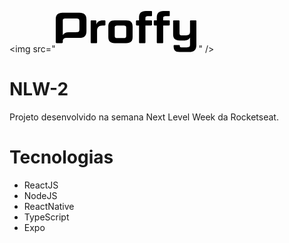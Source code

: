 
<img src="<svg width="225" height="66" viewBox="0 0 225 66" fill="none" xmlns="http://www.w3.org/2000/svg">
<g clip-path="url(#clip0)">
<path d="M37.7206 2.78516H10.7852C3.61742 2.78516 0 6.26448 0 13.1562V50.0404C0 50.9438 0.485216 51.5 1.5306 51.5H9.67277C10.6471 51.5 11.2744 50.9438 11.2744 50.0404V48.64C11.2744 45.2238 12.7142 43.3618 16.2922 43.0028H37.7206C45.5827 43.0028 49.133 39.5944 49.133 32.1466V13.6414C49.133 6.19351 45.5827 2.78516 37.7206 2.78516ZM37.8705 29.0144C37.8705 33.0539 36.9553 33.8863 32.1505 33.8863H20.7381C15.9372 33.8863 12.872 35.4879 11.2704 38.6201V15.8702C11.2704 12.738 12.0357 11.9017 15.8622 11.9017H32.1505C36.9553 11.9017 37.8705 12.738 37.8705 16.7736V29.0144Z" fill="black"/>
<path d="M74.9519 23.1759C68.7587 23.1759 66.1115 26.3081 66.1115 31.5981V50.1783C66.1115 51.0147 65.6932 51.4999 64.719 51.4999H57.3422C56.3676 51.4999 55.8823 51.0147 55.8823 50.1783V16.2172C55.8823 15.3809 56.3676 14.8917 57.3422 14.8917H63.5354C64.4427 14.8917 64.9279 15.3809 64.9279 16.2172V21.6966C66.1115 17.1758 69.5239 14.876 75.5792 14.876H78.0842C78.9873 14.876 79.4726 15.3651 79.4726 16.2014V21.8544C79.4726 22.7578 78.9873 23.1759 78.0842 23.1759H74.9519Z" fill="black"/>
<path d="M122.969 41.5468C122.969 48.4385 119.907 51.4997 112.602 51.4997H94.5068C87.2679 51.4997 84.1355 48.4385 84.1355 41.5468V24.8522C84.1355 17.9645 87.2679 14.8994 94.5068 14.8994H112.602C119.907 14.8994 122.969 17.9645 122.969 24.8522V41.5468ZM112.74 27.4914C112.74 23.87 112.045 23.1757 107.73 23.1757H99.4454C95.063 23.1757 94.3647 23.87 94.3647 27.4914V38.9038C94.3647 42.5212 95.063 43.2194 99.4454 43.2194H107.73C112.045 43.2194 112.74 42.5212 112.74 38.9038V27.4914Z" fill="black"/>
<path d="M133.268 23.1759H129.785C128.878 23.1759 128.393 22.7578 128.393 21.8544V16.2173C128.393 15.3809 128.878 14.8918 129.785 14.8918H133.265V10.371C133.268 3.47935 136.886 0 144.054 0H152.614C153.588 0 154.007 0.48916 154.007 1.32152V6.95872C154.007 7.86603 153.588 8.28021 152.614 8.28021H148.093C144.263 8.28021 143.498 9.11654 143.498 12.2487V14.8918H152.614C153.588 14.8918 154.007 15.3809 154.007 16.2173V21.8544C154.007 22.7578 153.588 23.1759 152.614 23.1759H143.498V50.1784C143.498 51.0147 143.012 51.4999 142.038 51.4999H134.661C133.687 51.4999 133.268 51.0147 133.268 50.1784V23.1759Z" fill="black"/>
<path d="M161.663 23.1759H158.188C157.285 23.1759 156.8 22.7578 156.8 21.8544V16.2173C156.8 15.3809 157.285 14.8918 158.188 14.8918H161.671V10.371C161.664 3.47935 165.289 0 172.448 0H181.009C181.983 0 182.401 0.48916 182.401 1.32152V6.95872C182.401 7.86603 181.983 8.28021 181.009 8.28021H176.484C172.658 8.28021 171.893 9.11654 171.893 12.2487V14.8918H181.009C181.983 14.8918 182.401 15.3809 182.401 16.2173V21.8544C182.401 22.7578 181.983 23.1759 181.009 23.1759H171.893V50.1784C171.893 51.0147 171.403 51.4999 170.429 51.4999H163.052C162.078 51.4999 161.663 51.0147 161.663 50.1784V23.1759Z" fill="black"/>
<path d="M213.507 65.6978H198.335C191.518 65.6978 188.595 63.0549 188.595 56.5102V55.816C188.575 55.6294 188.597 55.4401 188.66 55.2633C188.723 55.086 188.824 54.9253 188.958 54.7931C189.091 54.6609 189.253 54.5603 189.43 54.4992C189.608 54.438 189.797 54.4173 189.984 54.439H197.085C198.059 54.439 198.544 54.9284 198.544 55.8315V56.1789C198.544 57.5714 199.313 58.1277 200.844 58.1277H209.613C213.787 58.1277 214.832 57.0862 214.832 53.5359V42.5574C213.231 45.6896 210.169 47.2912 205.364 47.2912H198.264C191.025 47.2912 187.822 44.23 187.822 37.3384V16.2177C187.812 16.0353 187.842 15.853 187.91 15.6834C187.978 15.5137 188.081 15.3607 188.214 15.2348C188.346 15.1089 188.503 15.0131 188.677 14.954C188.849 14.8948 189.033 14.8738 189.214 14.8922H196.663C197.566 14.8922 198.055 15.3814 198.055 16.2177V34.715C198.055 38.3325 198.82 39.0307 203.136 39.0307H208.426C213.018 39.0307 214.828 37.149 214.828 33.3225V16.2177C214.828 15.3814 215.314 14.8922 216.221 14.8922H223.672C223.851 14.875 224.031 14.8975 224.199 14.9581C224.368 15.0187 224.521 15.1158 224.647 15.2426C224.773 15.3693 224.87 15.5225 224.93 15.6911C224.99 15.8597 225.012 16.0396 224.994 16.2177V54.6324C224.99 61.9345 221.093 65.6978 213.507 65.6978Z" fill="black"/>
</g>
<defs>
<clipPath id="clip0">
<rect width="225" height="65.841" fill="white"/>
</clipPath>
</defs>
</svg>
" />





# NLW-2
Projeto desenvolvido na semana Next Level Week da Rocketseat.

# Tecnologias
- ReactJS
- NodeJS
- ReactNative
- TypeScript
- Expo
